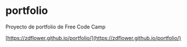 # portfolio
Proyecto de portfolio de Free Code Camp

[https://zdflower.github.io/portfolio/](https://zdflower.github.io/portfolio/)
